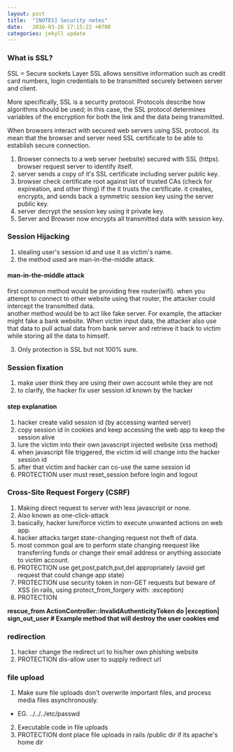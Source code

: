 ```yaml
---
layout: post
title:  "[NOTES] Security notes"
date:   2016-03-26 17:15:22 +0700
categories: jekyll update
---
```


### What is SSL?

SSL = Secure sockets Layer
SSL allows sensitive information such as credit card numbers, login credentials to be transmitted securely between server and client.

More specifically, SSL is a security protocol. Protocols describe how algorithms should be used; in this case, the SSL protocol determines variables of the encryption for both the link and the data being transmitted.

When browsers interact with secured web servers using SSL protocol. its mean that the browser and server need SSL certificate to be able to establish secure connection.

1. Browser connects to a web server (website) secured with SSL (https). browser request server to identify itself. <br>
2. server sends a copy of it's SSL certificate including server public key.<br>
3. browser check certificate root against list of trusted CAs (check for expireation, and other thing) if the it trusts the certificate. it creates, encrypts, and sends back a symmetric session key using the server public key.<br>
4. server decrypt the session key using it private key.<br>
5. Server and Browser now encrypts all transmitted data with session key.<br>

### Session Hijacking
1. stealing user's session id and use it as victim's name.<br>
2. the method used are man-in-the-middle attack. <br>

#### man-in-the-middle attack
first common method would be providing free router(wifi).
when you attempt to connect to other website using that router, the attacker could intercept the transmitted data. <br>
another method would be to act like fake server. For example, the attacker might fake a bank website. When victim input data, the attacker also use that data to pull actual data from bank server and retrieve it back to victim while storing all the data to himself.<br>

3. Only protection is SSL but not 100% sure. <br>

### Session fixation
1. make user think they are using their own account while they are not
2. to clarify, the hacker fix user session id known by the hacker

#### step explanation
1. hacker create valid session id (by accessing wanted server)
2. copy session id in cookies and keep accessing the web app to keep the session alive
3. lure the victim into their own javascript injected website (xss method)
4. when javascript file triggered, the victim id will change into the hacker session id
5. after that victim and hacker can co-use the same session id
6. PROTECTION user must reset_session before login and logout

### Cross-Site Request Forgery (CSRF)
1. Making direct request to server with less javascript or none.
2. Also known as one-click-attack
3. basically, hacker lure/force victim to execute unwanted actions on web app.
4. hacker attacks target state-changing request not theft of data.
5. most common goal are to perform state changing reequest like transferring funds or change their email address or anything associate to victim account.
6. PROTECTION use get,post,patch,put,del appropriately (avoid get request that could change app state)
7. PROTECTION use security token in non-GET requests but beware of XSS (in rails, using protect_from_forgery with: :exception)
8. PROTECTION
<strong>
    rescue_from ActionController::InvalidAuthenticityToken do |exception|
          sign_out_user # Example method that will destroy the user cookies
    end
</strong>

### redirection
1. hacker change the redirect url to his/her own phishing website
2. PROTECTION dis-allow user to supply redirect url

### file upload
1. Make sure file uploads don't overwrite important files, and process media files asynchronously.
 * EG. ../../../etc/passwd
2. Executable code in file uploads
3. PROTECTION dont place file uploads in rails /public dir if its apache's home dir


 
[jekyll-docs]: http://jekyllrb.com/docs/home
[jekyll-gh]:   https://github.com/jekyll/jekyll
[jekyll-talk]: https://talk.jekyllrb.com/
